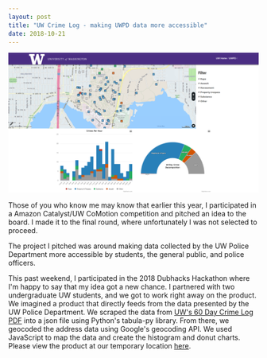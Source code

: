 ```yaml
---
layout: post
title: "UW Crime Log - making UWPD data more accessible"
date: 2018-10-21
---
```

<a href="https://baddawgs.andrey.ninja">
<img class="link post" src="https://github.com/kairstenfay/kairstenfay.github.io/blob/master/images/baddawgs-home.png?raw=true" 
/></a>

Those of you who know me may know that earlier this year, I participated in a
Amazon Catalyst/UW CoMotion competition and pitched an idea to the board. I made
it to the final round, where unfortunately I was not selected to proceed. 
   
The project I pitched was around making data collected by the UW Police Department
more accessible by students, the general public, and police officers.  
  
This past weekend, I participated in the 2018 Dubhacks Hackathon where I'm
happy to say that my idea got a new chance. I partnered with two undergraduate
UW students, and we got to work right away on the product. We imagined a product
that directly feeds from the data presented by the UW Police Department. We
scraped the data from [UW's 60 Day Crime Log PDF](http://police.uw.edu/crimedata/60daylog/) into a json file using Python's tabula-py library.
From there, we geocoded the address data using Google's geocoding API. We used
JavaScript to map the data and create the histogram and donut charts. Please
view the product at our temporary location [here](https://baddawgs.andrey.ninja). 
  